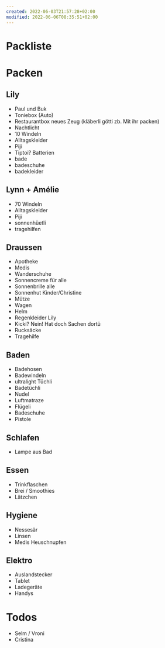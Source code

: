 ```yaml
---
created: 2022-06-03T21:57:28+02:00
modified: 2022-06-06T08:35:51+02:00
---
```


# Packliste

# Packen

## Lily
- Paul und Buk
- Toniebox (Auto)
- Restaurantbox neues Zeug (kläberli götti zb. Mit ihr packen)
- Nachtlicht
- 10 Windeln
- Alltagskleider
- Piji
- Tiptoi? Batterien
- bade
- badeschuhe
- badekleider

## Lynn + Amélie
- 70 Windeln 
- Alltagskleider
- Piji
- sonnenhüetli
- tragehilfen

## Draussen
- Apotheke
- Medis
- Wanderschuhe
- Sonnencreme für alle
- Sonnenbrille alle
- Sonnenhut Kinder/Christine
- Mütze
- Wagen
- Helm
- Regenkleider Lily
- Kicki? Nein! Hat doch Sachen dortü
- Rucksäcke
- Tragehilfe

## Baden
- Badehosen
- Badewindeln
- ultralight Tüchli
- Badetüchli
- Nudel
- Luftmatraze
- Flügeli
- Badeschuhe
- Pistole

## Schlafen
- Lampe aus Bad

## Essen
- Trinkflaschen
- Brei / Smoothies
- Lätzchen

## Hygiene
- Nessesär
- Linsen
- Medis Heuschnupfen

## Elektro
- Auslandstecker
- Tablet
- Ladegeräte
- Handys

# Todos
- Selm / Vroni
- Cristina
